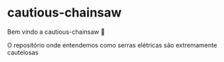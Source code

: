 # cautious-chainsaw

Bem vindo a cautious-chainsaw :tada:

O repositório onde entendemos como serras elétricas são extremamente cautelosas